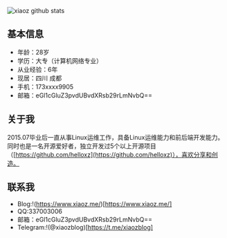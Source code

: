 ![xiaoz github stats](https://github-readme-stats.vercel.app/api?username=helloxz&hide=contribs)

## 基本信息

* 年龄：28岁
* 学历：大专（计算机网络专业）
* 从业经验：6年
* 现居：四川 成都
* 手机：173xxxx9905
* 邮箱：eGl1cGluZ3pvdUBvdXRsb29rLmNvbQ==

## 关于我

2015.07毕业后一直从事Linux运维工作，具备Linux运维能力和前后端开发能力。同时也是一名开源爱好者，独立开发过5个以上开源项目（[https://github.com/helloxz](https://github.com/helloxz)），喜欢分享和创造。

## 联系我

* Blog:!(https://www.xiaoz.me/)[https://www.xiaoz.me/]
* QQ:337003006
* 邮箱：eGl1cGluZ3pvdUBvdXRsb29rLmNvbQ==
* Telegram:!(@xiaozblog)[https://t.me/xiaozblog]
